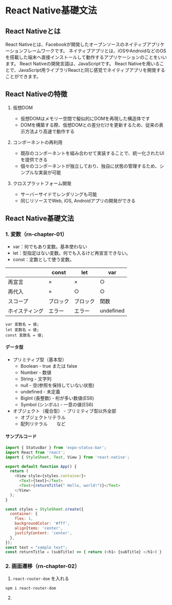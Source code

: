 # React Native基礎文法

## React Nativeとは
React Nativeとは、Facebookが開発したオープンソースのネイティブアプリケーションフレームワークです。
ネイティブアプリとは、iOSやAndroidなどのOSを搭載した端末へ直接インストールして動作するアプリケーションのことをいいます。
React Nativeの開発言語は、JavaScriptです。
React Nativeを用いることで、JavaScript用ライブラリReactと同じ感覚でネイティブアプリを開発することができます。

## React Nativeの特徴
1. 仮想DOM
    - 仮想DOMはメモリー空間で擬似的にDOMを再現した構造体です
    - DOMを構築する際、仮想DOMとの差分だけを更新するため、従来の表示方法より高速で動作する

2. コンポーネントの再利用
    - 既存のコンポーネントを組み合わせて実装することで、統一化されたUIを提供できる
    - 個々のコンポーネントが独立しており、独自に状態の管理するため、シンプルな実装が可能

3. クロスプラットフォーム開発
    - サーバーサイドでレンダリングも可能
    - 同じリソースでWeb, iOS, Androidアプリの開発ができる

## React Native基礎文法

### 1. 変数（rn-chapter-01）
- var：何でもあり変数。基本使わない
- let：型指定はない変数。何でも入るけど再宣言できない。
- const：定数として使う変数。

|                | const    | let      | var       |
| -------------- | -------- | -------- | --------- |
| 再宣言         | ×        | ×        | ○         |
| 再代入         | ×        | ○        | ○         |
| スコープ       | ブロック | ブロック | 関数      |
| ホイスティング | エラー   | エラー   | undefined |

```js:例
var 変数名 = 値;
let 変数名 = 値;
const 変数名 = 値;
```

#### データ型
- プリミティブ型（基本型）
    - Boolean - true または false
    - Number - 数値
    - String - 文字列
    - null - 空(参照を保持していない状態)
    - undefined - 未定義
    - BigInt (長整数) - 桁が多い数値(ES6)
    - Symbol (シンボル) - 一意の値(ES6)
- オブジェクト（複合型） - プリミティブ型以外全部
    - オブジェクトリテラル
    - 配列リテラル　　など

#### サンプルコード

```js:App.js
import { StatusBar } from 'expo-status-bar';
import React from 'react';
import { StyleSheet, Text, View } from 'react-native';

export default function App() {
  return (
    <View style={styles.container}>
      <Text>{text}</Text>
      <Text>{returnTitle(" Hello, world!")}</Text>
    </View>
  );
}

const styles = StyleSheet.create({
  container: {
    flex: 1,
    backgroundColor: '#fff',
    alignItems: 'center',
    justifyContent: 'center',
  },
});
const text = "sample text";
const returnTitle = (subTitle) => { return (<h1> {subTitle} </h1>) }
```

### 2. 画面遷移（rn-chapter-02）

1. `react-router-dom` を入れる
```
npm i react-router-dom
```
2. 

